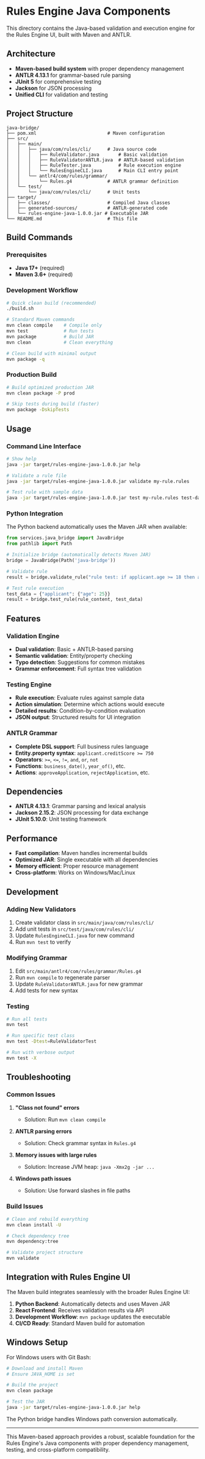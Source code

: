# Rules Engine Java Components

This directory contains the Java-based validation and execution engine for the Rules Engine UI, built with Maven and ANTLR.

## Architecture

- **Maven-based build system** with proper dependency management
- **ANTLR 4.13.1** for grammar-based rule parsing
- **JUnit 5** for comprehensive testing
- **Jackson** for JSON processing
- **Unified CLI** for validation and testing

## Project Structure

```
java-bridge/
├── pom.xml                          # Maven configuration
├── src/
│   ├── main/
│   │   ├── java/com/rules/cli/      # Java source code
│   │   │   ├── RuleValidator.java       # Basic validation
│   │   │   ├── RuleValidatorANTLR.java  # ANTLR-based validation  
│   │   │   ├── RuleTester.java          # Rule execution engine
│   │   │   └── RulesEngineCLI.java      # Main CLI entry point
│   │   └── antlr4/com/rules/grammar/
│   │       └── Rules.g4             # ANTLR grammar definition
│   └── test/
│       └── java/com/rules/cli/      # Unit tests
├── target/
│   ├── classes/                     # Compiled Java classes
│   ├── generated-sources/           # ANTLR-generated code
│   └── rules-engine-java-1.0.0.jar # Executable JAR
└── README.md                        # This file
```

## Build Commands

### Prerequisites
- **Java 17+** (required)
- **Maven 3.6+** (required)

### Development Workflow

```bash
# Quick clean build (recommended)
./build.sh

# Standard Maven commands
mvn clean compile    # Compile only
mvn test             # Run tests  
mvn package          # Build JAR
mvn clean            # Clean everything

# Clean build with minimal output
mvn package -q
```

### Production Build

```bash
# Build optimized production JAR
mvn clean package -P prod

# Skip tests during build (faster)
mvn package -DskipTests
```

## Usage

### Command Line Interface

```bash
# Show help
java -jar target/rules-engine-java-1.0.0.jar help

# Validate a rule file
java -jar target/rules-engine-java-1.0.0.jar validate my-rule.rules

# Test rule with sample data  
java -jar target/rules-engine-java-1.0.0.jar test my-rule.rules test-data.json
```

### Python Integration

The Python backend automatically uses the Maven JAR when available:

```python
from services.java_bridge import JavaBridge
from pathlib import Path

# Initialize bridge (automatically detects Maven JAR)
bridge = JavaBridge(Path('java-bridge'))

# Validate rule
result = bridge.validate_rule("rule test: if applicant.age >= 18 then approve")

# Test rule execution  
test_data = {"applicant": {"age": 25}}
result = bridge.test_rule(rule_content, test_data)
```

## Features

### Validation Engine
- **Dual validation**: Basic + ANTLR-based parsing
- **Semantic validation**: Entity/property checking
- **Typo detection**: Suggestions for common mistakes
- **Grammar enforcement**: Full syntax tree validation

### Testing Engine
- **Rule execution**: Evaluate rules against sample data
- **Action simulation**: Determine which actions would execute
- **Detailed results**: Condition-by-condition evaluation
- **JSON output**: Structured results for UI integration

### ANTLR Grammar
- **Complete DSL support**: Full business rules language
- **Entity.property syntax**: `applicant.creditScore >= 750`
- **Operators**: `>=`, `<=`, `!=`, `and`, `or`, `not`
- **Functions**: `business_date()`, `year_of()`, etc.
- **Actions**: `approveApplication`, `rejectApplication`, etc.

## Dependencies

- **ANTLR 4.13.1**: Grammar parsing and lexical analysis
- **Jackson 2.15.2**: JSON processing for data exchange
- **JUnit 5.10.0**: Unit testing framework

## Performance

- **Fast compilation**: Maven handles incremental builds
- **Optimized JAR**: Single executable with all dependencies
- **Memory efficient**: Proper resource management
- **Cross-platform**: Works on Windows/Mac/Linux

## Development

### Adding New Validators

1. Create validator class in `src/main/java/com/rules/cli/`
2. Add unit tests in `src/test/java/com/rules/cli/`
3. Update `RulesEngineCLI.java` for new command
4. Run `mvn test` to verify

### Modifying Grammar

1. Edit `src/main/antlr4/com/rules/grammar/Rules.g4`
2. Run `mvn compile` to regenerate parser
3. Update `RuleValidatorANTLR.java` for new grammar
4. Add tests for new syntax

### Testing

```bash
# Run all tests
mvn test

# Run specific test class  
mvn test -Dtest=RuleValidatorTest

# Run with verbose output
mvn test -X
```

## Troubleshooting

### Common Issues

1. **"Class not found" errors**
   - Solution: Run `mvn clean compile`

2. **ANTLR parsing errors**  
   - Solution: Check grammar syntax in `Rules.g4`

3. **Memory issues with large rules**
   - Solution: Increase JVM heap: `java -Xmx2g -jar ...`

4. **Windows path issues**
   - Solution: Use forward slashes in file paths

### Build Issues

```bash
# Clean and rebuild everything
mvn clean install -U

# Check dependency tree
mvn dependency:tree

# Validate project structure
mvn validate
```

## Integration with Rules Engine UI

The Maven build integrates seamlessly with the broader Rules Engine UI:

1. **Python Backend**: Automatically detects and uses Maven JAR
2. **React Frontend**: Receives validation results via API
3. **Development Workflow**: `mvn package` updates the executable
4. **CI/CD Ready**: Standard Maven build for automation

## Windows Setup

For Windows users with Git Bash:

```bash
# Download and install Maven
# Ensure JAVA_HOME is set

# Build the project
mvn clean package

# Test the JAR
java -jar target/rules-engine-java-1.0.0.jar help
```

The Python bridge handles Windows path conversion automatically.

---

This Maven-based approach provides a robust, scalable foundation for the Rules Engine's Java components with proper dependency management, testing, and cross-platform compatibility.